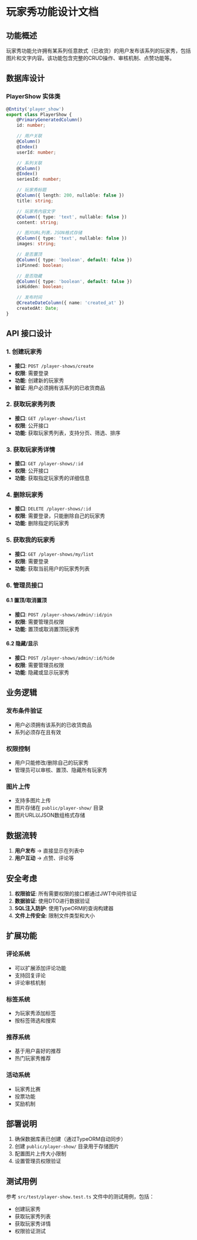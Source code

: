 # 玩家秀功能设计文档

## 功能概述

玩家秀功能允许拥有某系列任意款式（已收货）的用户发布该系列的玩家秀，包括图片和文字内容。该功能包含完整的CRUD操作、审核机制、点赞功能等。

## 数据库设计

### PlayerShow 实体类

```typescript
@Entity('player_show')
export class PlayerShow {
    @PrimaryGeneratedColumn()
    id: number;

    // 用户关联
    @Column()
    @Index()
    userId: number;

    // 系列关联
    @Column()
    @Index()
    seriesId: number;

    // 玩家秀标题
    @Column({ length: 200, nullable: false })
    title: string;

    // 玩家秀内容文字
    @Column({ type: 'text', nullable: false })
    content: string;

    // 图片URL列表，JSON格式存储
    @Column({ type: 'text', nullable: false })
    images: string;

    // 是否置顶
    @Column({ type: 'boolean', default: false })
    isPinned: boolean;

    // 是否隐藏
    @Column({ type: 'boolean', default: false })
    isHidden: boolean;

    // 发布时间
    @CreateDateColumn({ name: 'created_at' })
    createdAt: Date;
}
```

## API 接口设计

### 1. 创建玩家秀
- **接口**: `POST /player-shows/create`
- **权限**: 需要登录
- **功能**: 创建新的玩家秀
- **验证**: 用户必须拥有该系列的已收货商品

### 2. 获取玩家秀列表
- **接口**: `GET /player-shows/list`
- **权限**: 公开接口
- **功能**: 获取玩家秀列表，支持分页、筛选、排序

### 3. 获取玩家秀详情
- **接口**: `GET /player-shows/:id`
- **权限**: 公开接口
- **功能**: 获取指定玩家秀的详细信息



### 4. 删除玩家秀
- **接口**: `DELETE /player-shows/:id`
- **权限**: 需要登录，只能删除自己的玩家秀
- **功能**: 删除指定的玩家秀

### 5. 获取我的玩家秀
- **接口**: `GET /player-shows/my/list`
- **权限**: 需要登录
- **功能**: 获取当前用户的玩家秀列表

### 6. 管理员接口

#### 6.1 置顶/取消置顶
- **接口**: `POST /player-shows/admin/:id/pin`
- **权限**: 需要管理员权限
- **功能**: 置顶或取消置顶玩家秀

#### 6.2 隐藏/显示
- **接口**: `POST /player-shows/admin/:id/hide`
- **权限**: 需要管理员权限
- **功能**: 隐藏或显示玩家秀

## 业务逻辑

### 发布条件验证
- 用户必须拥有该系列的已收货商品
- 系列必须存在且有效



### 权限控制
- 用户只能修改/删除自己的玩家秀
- 管理员可以审核、置顶、隐藏所有玩家秀

### 图片上传
- 支持多图片上传
- 图片存储在 `public/player-show/` 目录
- 图片URL以JSON数组格式存储

## 数据流转

1. **用户发布** → 直接显示在列表中
2. **用户互动** → 点赞、评论等

## 安全考虑

1. **权限验证**: 所有需要权限的接口都通过JWT中间件验证
2. **数据验证**: 使用DTO进行数据验证
3. **SQL注入防护**: 使用TypeORM的查询构建器
4. **文件上传安全**: 限制文件类型和大小

## 扩展功能

### 评论系统
- 可以扩展添加评论功能
- 支持回复评论
- 评论审核机制

### 标签系统
- 为玩家秀添加标签
- 按标签筛选和搜索

### 推荐系统
- 基于用户喜好的推荐
- 热门玩家秀推荐

### 活动系统
- 玩家秀比赛
- 投票功能
- 奖励机制

## 部署说明

1. 确保数据库表已创建（通过TypeORM自动同步）
2. 创建 `public/player-show/` 目录用于存储图片
3. 配置图片上传大小限制
4. 设置管理员权限验证

## 测试用例

参考 `src/test/player-show.test.ts` 文件中的测试用例，包括：
- 创建玩家秀
- 获取玩家秀列表
- 获取玩家秀详情
- 权限验证测试 